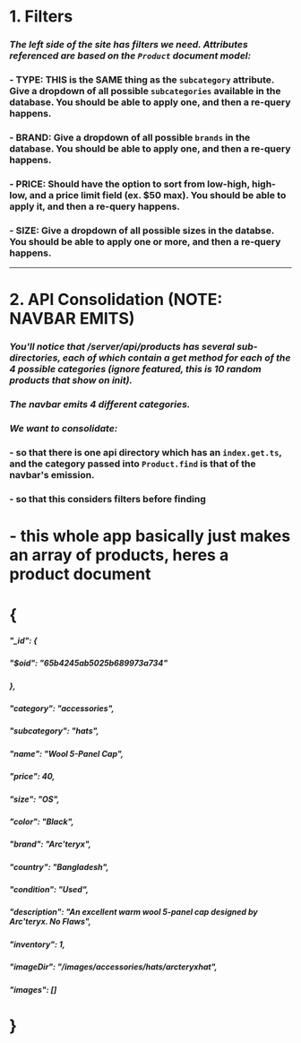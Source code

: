 # 1. Filters 

### *The left side of the site has filters we need. Attributes referenced are based on the `Product` document model:*

### - TYPE: THIS is the SAME thing as the `subcategory` attribute. Give a dropdown of all possible `subcategories` available in the database. You should be able to apply one, and then a re-query happens.

### - BRAND: Give a dropdown of all possible `brands` in the database. You should be able to apply one, and then a re-query happens.

### - PRICE: Should have the option to sort from low-high, high-low, and a price limit field (ex. $50 max). You should be able to apply it, and then a re-query happens.

### - SIZE: Give a dropdown of all possible sizes in the databse. You should be able to apply one or more, and then a re-query happens. 

--------

# 2. API Consolidation (NOTE: NAVBAR EMITS)

### *You'll notice that /server/api/products has several sub-directories, each of which contain a get method for each of the 4 possible categories (ignore featured, this is 10 random products that show on init).*
### *The navbar emits 4 different categories.*
### *We want to consolidate:*

### - so that there is one api directory which has an `index.get.ts`, and the category passed into `Product.find` is that of the navbar's emission. 
### - so that this considers filters before finding 


# - this whole app basically just makes an array of products, heres a product document

#     {
#####  "_id": {
#####    "$oid": "65b4245ab5025b689973a734"
#####  },
#####  "category": "accessories",
#####  "subcategory": "hats",
#####  "name": "Wool 5-Panel Cap",
#####  "price": 40,
#####  "size": "OS",
#####  "color": "Black",
#####  "brand": "Arc'teryx",
#####  "country": "Bangladesh",
#####  "condition": "Used",
#####  "description": "An excellent warm wool 5-panel cap designed by Arc'teryx. No Flaws",
#####  "inventory": 1,
#####  "imageDir": "/images/accessories/hats/arcteryxhat",
#####  "images": []
#     }
